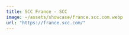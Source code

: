 ```yaml
---
title: SCC France - SCC
image: ~/assets/showcase/france.scc.com.webp
url: "https://france.scc.com/"
---
```

